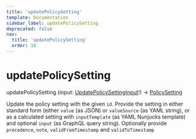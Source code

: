```yaml
---
title: 'updatePolicySetting'
template: Documentation
sidebar_label: updatePolicySetting
deprecated: false
nav:
  title: 'updatePolicySetting'
  order: 10
---
```


# updatePolicySetting

<div className="pb-4 font-roboto-slab text-lg"><span className="font-bold">updatePolicySetting</span> <span style={{'fontWeight':400,'fontSize':'0.85em'}}>(input: <a href="/guardrails/docs/reference/graphql/input/UpdatePolicySettingInput">UpdatePolicySettingInput</a>!) &rarr; <a href="/guardrails/docs/reference/graphql/object/PolicySetting">PolicySetting</a></span>
</div>



Update the policy setting with the given `id`. Provide the setting in either standard form (either `value` (as JSON) or `valueSource` (as YAML string), or as a calculated setting with `inputTemplate` (as YAML Nunjucks template) and optional `input` (as GraphQL query string). Optionally provide `precedence`, `note`, `validFromTimestamp` and `validToTimestamp`